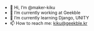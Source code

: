 - 👋 Hi, I’m @maker-kiku
- 👀  I’m currently working at Geekble
- 🌱 I’m currently learning Django, UNITY
- 📫 How to reach me: kiku@geekble.kr
